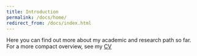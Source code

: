 ```yaml
---
title: Introduction 
permalink: /docs/home/
redirect_from: /docs/index.html
---
```


Here you can find out more about my academic and research path so far.    
For a more compact overview, see my [CV](https://github.com/DanielaBreitman/DanielaBreitman.github.io/blob/master/Files/CV.pdf)
